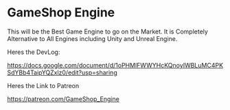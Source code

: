 # GameShop Engine

This will be the Best Game Engine to go on the Market.  It is Completely Alternative to All Engines including Unity and Unreal Engine.

Heres the DevLog:

https://docs.google.com/document/d/1oPHMlFWWYHcKQnoyIWBLuMC4PKSdYBb4TaipYQZxlz0/edit?usp=sharing

Heres the Link to Patreon

https://patreon.com/GameShop_Engine
